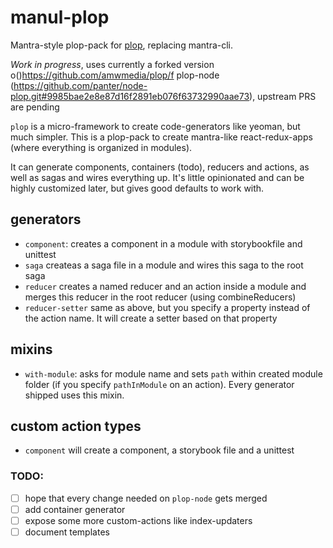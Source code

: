 # manul-plop
Mantra-style plop-pack for [plop](https://github.com/amwmedia/plop/), replacing mantra-cli.

*Work in progress*, uses currently a forked version o()https://github.com/amwmedia/plop/f plop-node (https://github.com/panter/node-plop.git#9985bae2e8e87d16f2891eb076f63732990aae73), 
upstream PRS are pending


`plop` is a micro-framework to create code-generators like yeoman, but much simpler. This is a plop-pack 
to create mantra-like react-redux-apps (where everything is organized in modules). 

It can generate components, containers (todo), reducers and actions, as well as sagas and wires everything up. It's little opinionated and can be highly customized later, but gives good defaults to work with.




## generators

- `component`: creates a component in a module with storybookfile and unittest
- `saga` createas a saga file in a module and wires this saga to the root saga
- `reducer` creates a named reducer and an action inside a module and merges this reducer in the root reducer (using combineReducers)
- `reducer-setter` same as above, but you specify a property instead of the action name. It will create a setter based on that property

## mixins

- `with-module`: asks for module name and sets `path` within created module folder (if you specify `pathInModule` on an action). 
Every generator shipped uses this mixin.

## custom action types

- `component` will create a component, a storybook file and a unittest


### TODO:

- [ ] hope that every change needed on `plop-node` gets merged
- [ ] add container generator
- [ ] expose some more custom-actions like index-updaters
- [ ] document templates
